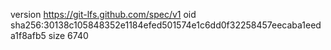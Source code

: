 version https://git-lfs.github.com/spec/v1
oid sha256:30138c105848352e1184efed501574e1c6dd0f32258457eecaba1eeda1f8afb5
size 6740
